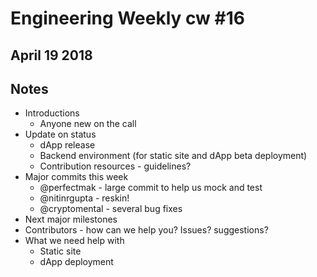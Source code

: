 # Engineering Weekly cw #16
## April 19 2018
## Notes
* Introductions
  * Anyone new on the call
* Update on status
  * dApp release
  * Backend environment (for static site and dApp beta deployment)
  * Contribution resources - guidelines?
* Major commits this week
  * @perfectmak - large commit to help us mock and test
  * @nitinrgupta - reskin!
  * @cryptomental - several bug fixes
* Next major milestones
* Contributors - how can we help you? Issues? suggestions?
* What we need help with
  * Static site
  * dApp deployment
